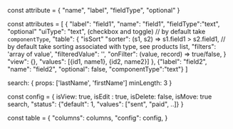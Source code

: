 const attribute = {
	"name",
	"label",
	"fieldType",
	"optional"
}

const attributes = [
	{
		"label": "field1",
		"name": "field1",
		"fieldType":"text",
		"optional"
		"uiType": "text", (checkbox and toggle) // by default take `componentType`,
		"table": {
			"isSort"
			"sorter": (s1, s2) => s1.field1 > s2.field1,  // by default take sorting associated with type, see products list,
			"filters": 'array of value',
			"filteredValue": '',
			"onFilter": (value, record) => true/false,
		}
		"view": {},
		"values": [{id1, name1}, {id2, name2}]
	},
	{"label": "field2", "name": "field2", "optional": false, "componentType":"text"}
]

search: {
	props: ['lastName', 'firstName']
	minLength: 3
}

const config = {
	isView: true,
	isEdit : true,
	isDelete: false,
	isMove: true
	search,
  "status": {"default": 1, "values": ["sent", "paid", ..]}
}

const table = {
  "columns": columns,
  "config": config,
}